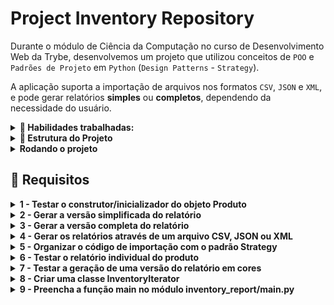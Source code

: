 # Project Inventory Repository

Durante o módulo de Ciência da Computação no curso de Desenvolvimento Web da Trybe, desenvolvemos um projeto que utilizou conceitos de `POO` e `Padrões de Projeto` em `Python` (`Design Patterns` - `Strategy`).

A aplicação suporta a importação de arquivos nos formatos `CSV`, `JSON` e `XML`, e pode gerar relatórios **simples** ou **completos**, dependendo da necessidade do usuário.

<details>
<summary><strong>🚵 Habilidades trabalhadas:</strong></summary>
Durante o projeto, trabalhamos com diversas habilidades valiosas para o desenvolvimento de software em Python:
<ul>
<li>Utilização dos conceitos de Orientação a Objetos para a construção de uma aplicação robusta e escalável;</li>
<li>Implementação de padrões de projeto que promovem a reutilização de código e a manutenibilidade do projeto;</li>
<li>Leitura e escrita de arquivos nos formatos XML, CSV e JSON, que são comumente utilizados para armazenar dados estruturados.</li>
</ul>
Essas habilidades são fundamentais para a construção de aplicações eficientes e de alta qualidade em Python, e foram aplicadas de forma prática e contextualizada durante o projeto desenvolvido na Trybe.
</details>

<details>
<summary><strong>🧱 Estrutura do Projeto</strong></summary><br />
  O projeto em questão já foi iniciado com um template que fornece uma estrutura de diretórios e arquivos, tanto de código quanto de testes, criados pela Trybe. Dessa forma, o projeto segue um padrão bem definido, que facilita a sua compreensão e manutenção. Abaixo, você pode conferir mais detalhes sobre essa estrutura:

  > Para facilitar a compreensão do projeto, utilizamos uma legenda que diferencia os arquivos fornecidos pela Trybe daqueles que foram criados por mim para implementação do projeto. Dessa forma, fica mais fácil visualizar quais arquivos fazem parte do template original e quais foram criados ou modificados durante o desenvolvimento do projeto.
  ```
  Legenda:
  🔸Arquivos forrnecidos pela Trybe
  🔹Arquivos com código autoral para implementação do projeto.
  .
  ├── inventory_report
  │   ├── data
  │   │   ├── 🔸inventory.csv
  │   │   ├── 🔸inventory.json
  │   │   └── 🔸inventory.xml
  │   ├── importer
  │   │   ├── 🔹csv_importer.py
  │   │   ├── 🔹importer.py
  │   │   ├── 🔹json_importer.py
  │   │   └── 🔹xml_importer.py
  │   ├── inventory
  │   │   ├── 🔹inventory_iterator.py
  │   │   ├── 🔹inventory_refactor.py
  │   │   └── 🔹inventory.py
  │   │   └── 🔸product.py
  │   ├── reports
  │   │   ├── 🔸colored_report.py
  │   │   ├── 🔹complete_report.py
  │   │   └── 🔹simple_report.py
  │   └── 🔹main.py
  └── tests
  │   ├── factories
  │   │   ├── 🔸__init__.py
  │   │   └── 🔸product_factory.py
  │   ├── product
  │   │   ├── 🔸__init__.py
  │   │   ├── 🔸conftest.py
  │   │   ├── 🔸mocks.py
  │   │   └── 🔹test_product.py
  │   ├── product_report
  │   │   ├── 🔸__init__.py
  │   │   ├── 🔸conftest.py
  │   │   ├── 🔸mocks.py
  │   │   └── 🔹test_product_report.py
  │   ├── report_decorator
  │   │   ├── 🔸__init__.py
  │   │   ├── 🔸conftest.py
  │   │   ├── 🔸mocks.py
  │   │   └── 🔹test_report_decorator.py
  │   ├── 🔸__init__.py
  ├── 🔹dev-requirements.txt
  ├── 🔸docker-compose.yml
  ├── 🔸Dockerfile
  ├── 🔸pyproject.toml
  ├── 🔸README.md
  ├── 🔸requirements.txt
  ├── 🔸setup.cfg
  └── 🔸setup.py
  ```
</details>


<details>
<summary><strong>Rodando o projeto</strong></summary>
1. Clonar o repositório e entrar no diretório;
2. Criar ambiente virtual:
   * `python3 -m venv .venv && source .venv/bin/activate`
3. Instalar dependências do projeto:
   * `python3 -m pip install -r dev-requirements.txt`
</details>

## 🧱 Requisitos

<details>
<summary><strong>1 - Testar o construtor/inicializador do objeto Produto</strong></summary>

> **Teste criado em:** tests/product/test_product.py

A classe `Product` é um objeto do sistema de gerenciamento de estoque e está implementada no arquivo `inventory_report/inventory/product.py`.

Durante o desenvolvimento, foi criado o teste `test_cria_produto` para certificar que o método `__init__` da classe `Product` esteja funcionando corretamente. Esse teste verifica se os seguintes atributos estão sendo preenchidos corretamente:

- id (int)
- nome_da_empresa (string)
- nome_do_produto (string)
- data_de_fabricacao (string)
- data_de_validade (string)
- numero_de_serie (string)
- instrucoes_de_armazenamento (string)
</details>


<details><summary><strong>2 - Gerar a versão simplificada do relatório</strong></summary>

> **Classe criada em:** inventory_report/reports/simple_report.py

O relatório é gerado pelo método de classe `generate` definido dentro da classe `SimpleReport`.

É possível chamar o método generate sem instanciar um objeto da classe `SimpleReport`.
O método espera uma lista de dicionários como parâmetro de entrada, onde cada dicionário representa um produto com as seguintes chaves:

```json
   [
     {
       "id": 1,
       "nome_do_produto": "CADEIRA",
       "nome_da_empresa": "Forces of Nature",
       "data_de_fabricacao": "2022-04-04",
       "data_de_validade": "2023-02-09",
       "numero_de_serie": "FR48",
       "instrucoes_de_armazenamento": "Conservar em local fresco"
     }
   ]
```

- O método retorna uma `string` de saída com o seguinte formato:
   ```bash
   Data de fabricação mais antiga: YYYY-MM-DD
   Data de validade mais próxima: YYYY-MM-DD
   Empresa com mais produtos: NOME DA EMPRESA
   ```
- A data de validade mais próxima considera apenas os produtos que ainda não venceram.
</details>


<details>
<summary><strong>3 - Gerar a versão completa do relatório</strong></summary>

> **Desenvolvido em:** inventory_report/reports/complete_report.py

O relatório é gerado através do método `generate` da classe `CompleteReport`. Este método recebe uma lista de dicionários no formato especificado abaixo e retorna uma string formatada como um relatório.

A classe `CompleteReport` herda da classe `SimpleReport` e sobrescreve o método `generate` para especializar seu comportamento. É possível executar o método `generate` sem instanciar um objeto de `CompleteReport`.

O método `generate` recebe uma lista de dicionários no seguinte formato:

   ```json
   [
     {
       "id": 1,
       "nome_do_produto": "MESA",
       "nome_da_empresa": "Forces of Nature",
       "data_de_fabricacao": "2022-05-04",
       "data_de_validade": "2023-02-09",
       "numero_de_serie": "FR48",
       "instrucoes_de_armazenamento": "Conservar ao abrigo de luz"
     }
   ]
   ```

- O método retorna uma saída com o seguinte formato:

```bash
Data de fabricação mais antiga: YYYY-MM-DD
Data de validade mais próxima: YYYY-MM-DD
Empresa com mais produtos: NOME DA EMPRESA
Produtos estocados por empresa:
- Physicians Total Care, Inc.: QUANTIDADE
- Newton Laboratories, Inc.: QUANTIDADE
- Forces of Nature: QUANTIDADE
```
</details>


<details>
<summary><strong>4 - Gerar os relatórios através de um arquivo CSV, JSON ou XML </strong></summary>

> **Desenvolvido em:** inventory_report/inventory/inventory.py

O processo de importação de dados do arquivo `CSV` é executado pelo método `import_data` criado na classe `Inventory`.

Esse método tem dois parâmetros de entrada: o primeiro é uma `string` que contém o caminho para o arquivo, que pode estar nos formatos `CSV`, `JSON` ou `XML`; o segundo é uma `string` que indica o tipo de relatório que deve ser gerado. Os tipos disponíveis são `simples` e `completo`.

Com base nos parâmetros de entrada, o método `import_data` recupera os dados do arquivo e chama o método `generate` da classe correspondente para gerar o relatório adequado.

Em outras palavras, a classe `Inventory` delega a geração do relatório para uma das classes que implementam a interface `InventoryReport`. As classes que implementam essa interface são `SimpleReport` e `CompleteReport`
</details>


<details>
<summary><strong>5 - Organizar o código de importação com o padrão Strategy</strong></summary>

> **Implementado em:** inventory_report/importer/importer.py

Com o objetivo de simplificar o método `import_data` e melhorar a manutenção do código, utilizamos o padrão de projeto `Strategy` para separar as responsabilidades de cada formato de arquivo em classes específicas. Para garantir a padronização dos métodos, criamos uma classe abstrata chamada `Importer` que define a interface que as classes estratégias devem seguir.

Assim, cada classe estratégia (como `CsvImporter`, `JsonImporter` e `XmlImporter`) pode tratar o formato de arquivo de forma específica, sem a necessidade de modificar a lógica do método `import_data`. Cada classe estratégia foi criada em um arquivo separado seguindo a convenção de nomenclatura `inventory_report/importer/{nome_do_formato}_importer.py`.

Essa abordagem torna o código mais organizado, simplifica a manutenção e permite a escalabilidade da aplicação.

</details>


<details>
<summary><strong>6 - Testar o relatório individual do produto</strong></summary>

> **Desenvolvido em:** tests/product_report/test_product_report.py

O teste test_relatorio_produto abrange todo o código desenvolvido no arquivo `inventory_report/inventory/product.py`. Ele instanciará um objeto `Product` e verificará se a frase de retorno está correta ao acessá-lo.

Para elaborar esse relatório, foi utilizado o recurso `__repr__` do Python, o qual permite alterar a representação do objeto. Dessa forma, toda vez que usarmos a função print para esse objeto, em vez de receber um endereço de memória, teremos uma string personalizada, como esta abaixo:

> O produto `farinha` fabricado em `01-05-2021` por `Farinini` com validade até `02-06-2023` precisa ser armazenado `ao abrigo de luz`.

</details>


<details>
<summary><strong>7 - Testar a geração de uma versão do relatório em cores</strong></summary>

> **Teste desenvolvido em:** tests/report_decorator/test_report_decorator.py

Na estrutura inicial do projeto, já estava desenvolvido um método que retorna relatórios em letreiros de LED, presente no arquivo `inventory_report/reports/colored_report.py`.

Esse método utiliza o padrão de projeto `Decorator`, que permite receber o tipo do relatório por composição (`SimpleReport` ou `CompleteReport`) e colorir o resultado retornado pelo método `generate`, o qual recebe uma lista de produtos e retorna o relatório já colorido.

O teste `test_decorar_relatorio` certifica se o método `generate` da classe `ColoredReport` funciona corretamente, seguindo o padrão mencionado a seguir:
- Verde:
    - "Data de fabricação mais antiga:"
    - "Data de validade mais próxima:"
    - "Empresa com mais produtos:"
- Azul: As datas
- Vermelho: Nome da empresa com mais produtos
</details>


<details>
<summary><strong>8 - Criar uma classe InventoryIterator</strong></summary>

> **Desenvolvido em:** inventory_report/inventory/inventory_iterator.py

O estoque é exibido por meio de painéis de LED, sem sobrecarregar a memória desses dispositivos. Para que isso aconteça, é necessário iterar pelos itens do estoque, um item de cada vez. Para isso, a solução proposta é refatorar a forma como os dados são importados e, em seguida, aplicar o Padrão `Iterator`.

A classe `Inventory` foi refatorada em outro arquivo chamado `inventory_report/inventory/inventory_refactor.py` e renomeada como `InventoryRefactor`.

A classe `InventoryRefactor` utiliza as classes definidas no requisito 6 para lidar com a lógica de importação por meio de composição no método `import_data`.

A classe `InventoryRefactor` recebe a classe que será utilizada para lidar com a lógica de importação por meio de seu construtor, armazenando-a em um atributo chamado `importer`.

A classe `InventoryRefactor` possui um método de instância que recebe um caminho para o arquivo a ser importado e carrega seus dados.

Ao importar os dados, eles são armazenados na instância, em adição aos itens já presentes. O atributo que armazena esses dados é chamado de `data`.

A classe `InventoryIterator` implementa a interface de um iterador (Iterator) com o método `__next__`. Além disso, a classe `InventoryRefactor` implementa o método `__iter__`, que retorna este iterador.

As classes `InventoryIterator` e `InventoryRefactor` implementam a interface do Padrão Iterator, tornando possível iterar sobre os itens em estoque, um item de cada vez.

</details>


<details>
<summary><strong>9 - Preencha a função main no módulo inventory_report/main.py</strong></summary>

Ao receber o caminho de um arquivo e o tipo de relatório pela linha de comando, a função é capaz de gerar e imprimir na tela o relatório correspondente. Para isso, ela utiliza a classe `InventoryRefactor` para recuperar os dados do arquivo e gerar o relatório.

O comando para executar a função segue o formato abaixo:
```bash
inventory_report <caminho_do_arquivo_input> <tipo_de_relatório>
```

Ao executar o comando no terminal, o relatório correspondente é impresso na tela, podendo ser do tipo simplificado ou completo.

</details>
